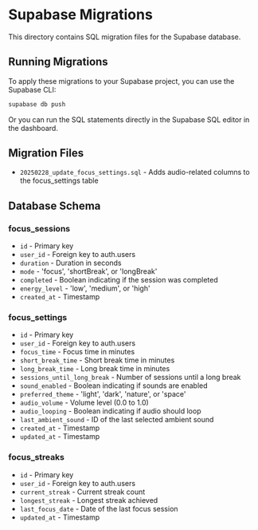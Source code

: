 # Supabase Migrations

This directory contains SQL migration files for the Supabase database.

## Running Migrations

To apply these migrations to your Supabase project, you can use the Supabase CLI:

```bash
supabase db push
```

Or you can run the SQL statements directly in the Supabase SQL editor in the dashboard.

## Migration Files

- `20250228_update_focus_settings.sql` - Adds audio-related columns to the focus_settings table

## Database Schema

### focus_sessions
- `id` - Primary key
- `user_id` - Foreign key to auth.users
- `duration` - Duration in seconds
- `mode` - 'focus', 'shortBreak', or 'longBreak'
- `completed` - Boolean indicating if the session was completed
- `energy_level` - 'low', 'medium', or 'high'
- `created_at` - Timestamp

### focus_settings
- `id` - Primary key
- `user_id` - Foreign key to auth.users
- `focus_time` - Focus time in minutes
- `short_break_time` - Short break time in minutes
- `long_break_time` - Long break time in minutes
- `sessions_until_long_break` - Number of sessions until a long break
- `sound_enabled` - Boolean indicating if sounds are enabled
- `preferred_theme` - 'light', 'dark', 'nature', or 'space'
- `audio_volume` - Volume level (0.0 to 1.0)
- `audio_looping` - Boolean indicating if audio should loop
- `last_ambient_sound` - ID of the last selected ambient sound
- `created_at` - Timestamp
- `updated_at` - Timestamp

### focus_streaks
- `id` - Primary key
- `user_id` - Foreign key to auth.users
- `current_streak` - Current streak count
- `longest_streak` - Longest streak achieved
- `last_focus_date` - Date of the last focus session
- `updated_at` - Timestamp 